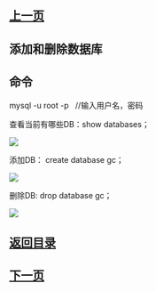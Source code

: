 ## [上一页](course00)
## 添加和删除数据库

## 命令

mysql -u root -p    //输入用户名，密码

查看当前有哪些DB：show databases；

![](http://ww2.sinaimg.cn/large/0060lm7Tly1fna60y0vnpj308405ma9w.jpg)

添加DB： create database gc；

![](http://ww4.sinaimg.cn/large/0060lm7Tly1fna619e80mj308l07fgli.jpg)

删除DB: drop database gc；

![](http://ww4.sinaimg.cn/large/0060lm7Tly1fna61jjo16j308l06xa9y.jpg)



## [返回目录](https://wuchengcheng110120.github.io/MySQL/learnMySQL)
## [下一页](course02)


